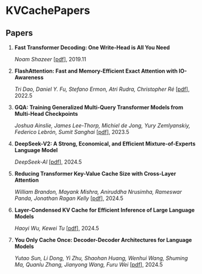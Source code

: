 # KVCachePapers

## Papers
1. **Fast Transformer Decoding: One Write-Head is All You Need**

    *Noam Shazeer*  [[pdf](https://arxiv.org/abs/1911.02150)], 2019.11

2. **FlashAttention: Fast and Memory-Efficient Exact Attention with IO-Awareness**

    *Tri Dao, Daniel Y. Fu, Stefano Ermon, Atri Rudra, Christopher Ré*  [[pdf](https://arxiv.org/abs/2205.14135)], 2022.5

3. **GQA: Training Generalized Multi-Query Transformer Models from Multi-Head Checkpoints**

    *Joshua Ainslie, James Lee-Thorp, Michiel de Jong, Yury Zemlyanskiy, Federico Lebrón, Sumit Sanghai*  [[pdf](https://arxiv.org/abs/2305.13245)], 2023.5

4. **DeepSeek-V2: A Strong, Economical, and Efficient Mixture-of-Experts Language Model** 

    *DeepSeek-AI*  [[pdf](https://arxiv.org/abs/2405.04434)], 2024.5

5. **Reducing Transformer Key-Value Cache Size with Cross-Layer Attention** 

    *William Brandon, Mayank Mishra, Aniruddha Nrusimha, Rameswar Panda, Jonathan Ragan Kelly*  [[pdf](http://arxiv.org/abs/2405.12981)], 2024.5

6. **Layer-Condensed KV Cache for Efficient Inference of Large Language Models** 

    *Haoyi Wu, Kewei Tu*  [[pdf](https://arxiv.org/abs/2405.10637)], 2024.5

7. **You Only Cache Once: Decoder-Decoder Architectures for Language Models** 

    *Yutao Sun, Li Dong, Yi Zhu, Shaohan Huang, Wenhui Wang, Shuming Ma, Quanlu Zhang, Jianyong Wang, Furu Wei*  [[pdf](https://arxiv.org/abs/2405.05254)], 2024.5
